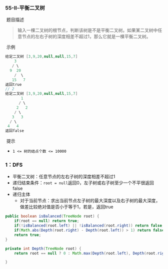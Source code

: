 ### 55-Ⅱ-平衡二叉树

​	题目描述

> 输入一棵二叉树的根节点，判断该树是不是平衡二叉树。如果某二叉树中任意节点的左右子树的深度相差不超过1，那么它就是一棵平衡二叉树。

​	示例

```java
给定二叉树 [3,9,20,null,null,15,7]  
    3
   / \
  9  20
    /  \
   15   7
返回true
// 2
给定二叉树 [3,9,20,null,null,15,7]
       1
      / \
     2   2
    / \
   3   3
  / \
 4   4
返回false
```

​	提示

- `1 <= 树的结点个数 <= 10000`

### 1：DFS

- 平衡二叉树：任意节点的左右子树的深度相差不超过1
- 递归结束条件：`root = null`返回0，左子树或右子树至少一个不平很返回false
- 递归主体
  - 对于当前节点：求出当前节点左子树的最大深度以及右子树的最大深度，做差比较绝对值是否小于等于1，若是，返回true

```java
public boolean isBalanced(TreeNode root) {
    if(root == null) return true;
    if(!isBalanced(root.left) || !isBalanced(root.right)) return false;
    if(Math.abs(Depth(root.right) - Depth(root.left)) > 1) return false;
    return true;
}

private int Depth(TreeNode root) {
    return root == null ? 0 : Math.max(Depth(root.left), Depth(root.right))+1;

}
```

